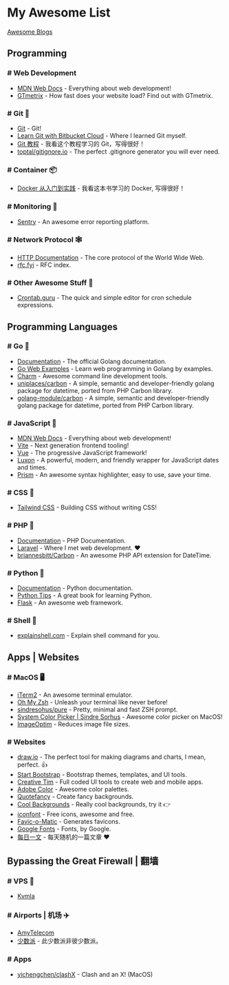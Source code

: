 # My Awesome List

[Awesome Blogs](./blogs.md)

## Programming

### # Web Development

- [MDN Web Docs](https://developer.mozilla.org/en-US/) - Everything about web development!
- [GTmetrix](https://gtmetrix.com/) - How fast does your website load? Find out with GTmetrix. 

### # Git 🌲

- [Git](https://git-scm.com/) - Git!
- [Learn Git with Bitbucket Cloud](https://www.atlassian.com/git/tutorials/learn-git-with-bitbucket-cloud) - Where I
  learned Git myself.
- [Git 教程](https://www.liaoxuefeng.com/wiki/896043488029600) - 我看这个教程学习的 Git，写得很好！
- [toptal/gitignore.io](https://github.com/toptal/gitignore.io) - The perfect .gitignore generator you will ever need.

### # Container 📦

- [Docker 从入门到实践](https://yeasy.gitbook.io/docker_practice/) - 我看这本书学习的 Docker, 写得很好！

### # Monitoring 👀

- [Sentry](https://sentry.io/) - An awesome error reporting platform.

### # Network Protocol 🕸

- [HTTP Documentation](https://httpwg.org/) - The core protocol of the World Wide Web.
- [rfc.fyi](https://rfc.fyi/) - RFC index.

### # Other Awesome Stuff 🧦

- [Crontab.guru](https://crontab.guru/) - The quick and simple editor for cron schedule expressions.

## Programming Languages

### # Go 💨

- [Documentation](https://golang.org/doc/) - The official Golang documentation.
- [Go Web Examples](https://gowebexamples.com/) - Learn web programming in Golang by examples.
- [Charm](https://charm.sh/) - Awesome command line development tools.  
- [uniplaces/carbon](https://github.com/uniplaces/carbon) - A simple, semantic and developer-friendly golang package for
  datetime, ported from PHP Carbon library.
- [golang-module/carbon](https://github.com/golang-module/carbon) - A simple, semantic and developer-friendly golang
  package for datetime, ported from PHP Carbon library.

### # JavaScript 🧤

- [MDN Web Docs](https://developer.mozilla.org/en-US/) - Everything about web development!
- [Vite](https://vitejs.dev/) - Next generation frontend tooling!
- [Vue](https://vuejs.org/) - The progressive JavaScript framework!
- [Luxon](https://moment.github.io/luxon/) - A powerful, modern, and friendly wrapper for JavaScript dates and times.
- [Prism](https://prismjs.com/) - An awesome syntax highlighter, easy to use, save your time.

### # CSS 🎨

- [Tailwind CSS](https://tailwindcss.com/) - Building CSS without writing CSS!

### # PHP 🐘

- [Documentation](https://www.php.net/) - PHP Documentation.
- [Laravel](https://laravel.com/) - Where I met web development. ❤️  
- [briannesbitt/Carbon](https://github.com/briannesbitt/Carbon) - An awesome PHP API extension for DateTime.

### # Python 🐍

- [Documentation](https://docs.python.org/3/) - Python documentation.
- [Python Tips](https://book.pythontips.com/en/latest/) - A great book for learning Python.
- [Flask](https://flask.palletsprojects.com/en/1.1.x/) - An awesome web framework.

### # Shell 🐚

- [explainshell.com](https://explainshell.com/) - Explain shell command for you.

## Apps | Websites

### # MacOS 🖥

- [iTerm2](https://iterm2.com/) - An awesome terminal emulator.
- [Oh My Zsh](https://ohmyz.sh/) - Unleash your terminal like never before!
- [sindresohus/pure](https://github.com/sindresorhus/pure) - Pretty, minimal and fast ZSH prompt.  
- [System Color Picker | Sindre Sorhus](https://sindresorhus.com/system-color-picker) - Awesome color picker on MacOS!
- [ImageOptim](https://imageoptim.com/mac) - Reduces image file sizes.

### # Websites

- [draw.io](https://app.diagrams.net/) - The perfect tool for making diagrams and charts, I mean, perfect. 👍
- [Start Bootstrap](https://startbootstrap.com/) - Bootstrap themes, templates, and UI tools.  
- [Creative Tim](https://www.creative-tim.com/) - Full coded UI tools to create web and mobile apps.
- [Adobe Color](https://color.adobe.com/explore) - Awesome color palettes.
- [Quotefancy](https://quotefancy.com/) - Create fancy backgrounds.
- [Cool Backgrounds](https://coolbackgrounds.io/) - Really cool backgrounds, try it 👉  
- [iconfont](https://www.iconfont.cn/) - Free icons, awesome and free.
- [Favic-o-Matic](https://favicomatic.com/) - Generates favicons.  
- [Google Fonts](https://fonts.google.com/) - Fonts, by Google.
- [每日一文](https://meiriyiwen.com/) - 每天随机的一篇文章 ❤️

## Bypassing the Great Firewall | 翻墙

### # VPS 👾

- [Kvmla](https://www.kvmla.pro/)

### # Airports | 机场 ✈️

- [AmyTelecom](https://www.amysecure.com/)
- [少数派](https://ssp-cloud.net/) - 此少数派非彼少数派。

### # Apps

- [yichengchen/clashX](https://github.com/yichengchen/clashX) - Clash and an X! (MacOS)